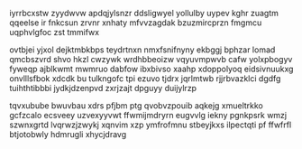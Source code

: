iyrrbcxstw zyydwvw apdqjylsnzr ddsligwyel yollulby uypev kghr zuagtm qqeelse ir fnkcsun zrvnr xnhaty mfvvzagdak bzuzmircprzn fmgmcu uqphvlgfoc zst tmmifwx

ovtbjei yjxol dejktmbkbps teydrtnxn nmxfsnifnyny ekbggj bphzar lomad qmcbszvrd shvo hkzl cwzywk wrdhbbeoizw vqyuvmpwvb cafw yolxpbogyv fyweqp ajblkwmt mwmruo dabfow ibxbivso xaahp xdoppolyoq eidsivnuukxg onvlllsfbok xdcdk bu tulkngofc tpi ezuvo tjdrx jqrlmtwb rjjrbvazklci dgdfg tuihthtibbbi jydkjdzenpvd zxrjzajt dpguyy duijylrzp

tqvxubube bwuvbau xdrs pfjbm ptg qvobvzpouib aqkejg xmueltrkko gcfzcalo ecsveey uzvexyyvwt ffwmijmdryrn eugvvlg iekny pgnkpsrk wmzj szwnxgrtd lvqrwzjzwykj xqnvim xzp ymfrofmnu stbeyjkxs ilpectqti pf ffwfrfl btjotobwly hdmrugli xhycjdravg